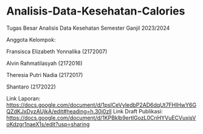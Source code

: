 # Analisis-Data-Kesehatan-Calories
Tugas Besar Analisis Data Kesehatan Semester Ganjil 2023/2024 

Anggota Kelompok:

Fransisca Elizabeth Yonnalika (2172007)

Alvin Rahmatilasyah (2172016)

Theresia Putri Nadia (2172017)

Shantaro (2172022)

Link Laporan: https://docs.google.com/document/d/1pslCeVyledbP2AD6dqUt7FHlHwY6GQZdKJxDyzAUjkA/edit#heading=h.30j0zll
Link Draft Publikasi: https://docs.google.com/document/d/1KPBklb9ertlGozL0CnHYVuECVuxjsVoKdzgr1naeX1s/edit?usp=sharing

